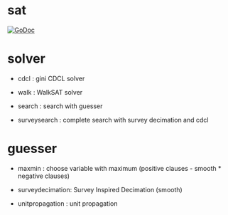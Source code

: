 # sat

[![GoDoc](https://godoc.org/github.com/khanhhhh/sat?status.svg)](https://godoc.org/github.com/khanhhhh/sat)

# solver

- cdcl : gini CDCL solver

- walk : WalkSAT solver

- search : search with guesser

- surveysearch : complete search with survey decimation and cdcl

# guesser

- maxmin : choose variable with maximum (positive clauses - smooth * negative clauses)

- surveydecimation: Survey Inspired Decimation (smooth)

- unitpropagation : unit propagation
